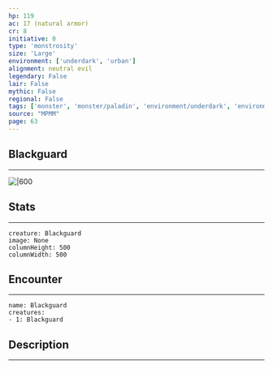 ```yaml
---
hp: 119
ac: 17 (natural armor)
cr: 8
initiative: 0
type: 'monstrosity'    
size: 'Large'
environment: ['underdark', 'urban']
alignment: neutral evil
legendary: False
lair: False
mythic: False
regional: False
tags: ['monster', 'monster/paladin', 'environment/underdark', 'environment/urban']
source: "MPMM"
page: 63
---
```


## Blackguard
---

![|600](D:/Program%20Files/5e.tools/img/bestiary/MPMM/Blackguard.webp)

## Stats
---

```statblock
creature: Blackguard
image: None
columnHeight: 500
columnWidth: 500
```

## Encounter
---

```encounter-table
name: Blackguard
creatures:
- 1: Blackguard
```

## Description
---




